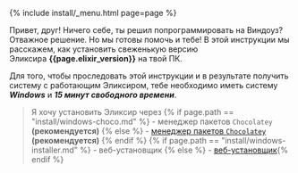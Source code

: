 {% include install/_menu.html page=page %}

Привет, друг! Ничего себе, ты решил попрограммировать на Виндоуз? Отважное решение. Но мы готовы помочь и тебе! В этой инструкции мы расскажем, как установить свеженькую версию Эликсира **{{page.elixir_version}}** на твой ПК.

Для того, чтобы проследовать этой инструкции и в результате получить систему с работающим Эликсиром, тебе необходимо иметь систему ***Windows*** и ***15 минут свободного времени***.

> Я хочу установить Эликсир через
> {% if page.path == "install/windows-choco.md" %} - менеджер пакетов `Chocolatey` **(рекомендуется)** {% else %} - [менеджер пакетов `Chocolatey`](/install/windows-choco) **(рекомендуется)** {% endif %}
> {% if page.path == "install/windows-installer.md" %} - веб-установщик {% else %} - [веб-установщик](/install/windows-installer){% endif %}
